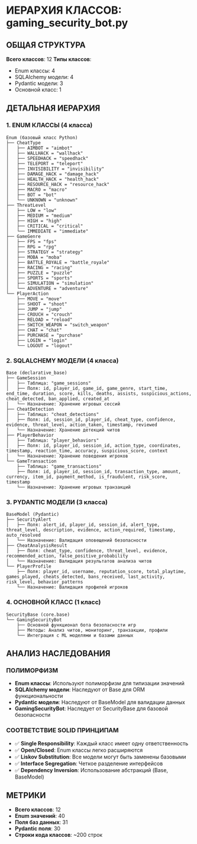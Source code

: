# ИЕРАРХИЯ КЛАССОВ: gaming_security_bot.py

## ОБЩАЯ СТРУКТУРА
**Всего классов**: 12
**Типы классов**:
- Enum классы: 4
- SQLAlchemy модели: 4  
- Pydantic модели: 3
- Основной класс: 1

## ДЕТАЛЬНАЯ ИЕРАРХИЯ

### 1. ENUM КЛАССЫ (4 класса)
```
Enum (базовый класс Python)
├── CheatType
│   ├── AIMBOT = "aimbot"
│   ├── WALLHACK = "wallhack"
│   ├── SPEEDHACK = "speedhack"
│   ├── TELEPORT = "teleport"
│   ├── INVISIBILITY = "invisibility"
│   ├── DAMAGE_HACK = "damage_hack"
│   ├── HEALTH_HACK = "health_hack"
│   ├── RESOURCE_HACK = "resource_hack"
│   ├── MACRO = "macro"
│   ├── BOT = "bot"
│   └── UNKNOWN = "unknown"
├── ThreatLevel
│   ├── LOW = "low"
│   ├── MEDIUM = "medium"
│   ├── HIGH = "high"
│   ├── CRITICAL = "critical"
│   └── IMMEDIATE = "immediate"
├── GameGenre
│   ├── FPS = "fps"
│   ├── RPG = "rpg"
│   ├── STRATEGY = "strategy"
│   ├── MOBA = "moba"
│   ├── BATTLE_ROYALE = "battle_royale"
│   ├── RACING = "racing"
│   ├── PUZZLE = "puzzle"
│   ├── SPORTS = "sports"
│   ├── SIMULATION = "simulation"
│   └── ADVENTURE = "adventure"
└── PlayerAction
    ├── MOVE = "move"
    ├── SHOOT = "shoot"
    ├── JUMP = "jump"
    ├── CROUCH = "crouch"
    ├── RELOAD = "reload"
    ├── SWITCH_WEAPON = "switch_weapon"
    ├── CHAT = "chat"
    ├── PURCHASE = "purchase"
    ├── LOGIN = "login"
    └── LOGOUT = "logout"
```

### 2. SQLALCHEMY МОДЕЛИ (4 класса)
```
Base (declarative_base)
├── GameSession
│   ├── Таблица: "game_sessions"
│   ├── Поля: id, player_id, game_id, game_genre, start_time, end_time, duration, score, kills, deaths, assists, suspicious_actions, cheat_detected, ban_applied, created_at
│   └── Назначение: Хранение игровых сессий
├── CheatDetection
│   ├── Таблица: "cheat_detections"
│   ├── Поля: id, session_id, player_id, cheat_type, confidence, evidence, threat_level, action_taken, timestamp, reviewed
│   └── Назначение: Хранение детекций читов
├── PlayerBehavior
│   ├── Таблица: "player_behaviors"
│   ├── Поля: id, player_id, session_id, action_type, coordinates, timestamp, reaction_time, accuracy, suspicious_score, context
│   └── Назначение: Хранение поведения игроков
└── GameTransaction
    ├── Таблица: "game_transactions"
    ├── Поля: id, player_id, session_id, transaction_type, amount, currency, item_id, payment_method, is_fraudulent, risk_score, timestamp
    └── Назначение: Хранение игровых транзакций
```

### 3. PYDANTIC МОДЕЛИ (3 класса)
```
BaseModel (Pydantic)
├── SecurityAlert
│   ├── Поля: alert_id, player_id, session_id, alert_type, threat_level, description, evidence, action_required, timestamp, auto_resolved
│   └── Назначение: Валидация оповещений безопасности
├── CheatAnalysisResult
│   ├── Поля: cheat_type, confidence, threat_level, evidence, recommended_action, false_positive_probability
│   └── Назначение: Валидация результатов анализа читов
└── PlayerProfile
    ├── Поля: player_id, username, reputation_score, total_playtime, games_played, cheats_detected, bans_received, last_activity, risk_level, behavior_patterns
    └── Назначение: Валидация профилей игроков
```

### 4. ОСНОВНОЙ КЛАСС (1 класс)
```
SecurityBase (core.base)
└── GamingSecurityBot
    ├── Основной функционал бота безопасности игр
    ├── Методы: Анализ читов, мониторинг, транзакции, профили
    └── Интеграция с ML моделями и базами данных
```

## АНАЛИЗ НАСЛЕДОВАНИЯ

### ПОЛИМОРФИЗМ
- **Enum классы**: Используют полиморфизм для типизации значений
- **SQLAlchemy модели**: Наследуют от Base для ORM функциональности
- **Pydantic модели**: Наследуют от BaseModel для валидации данных
- **GamingSecurityBot**: Наследует от SecurityBase для базовой безопасности

### СООТВЕТСТВИЕ SOLID ПРИНЦИПАМ
- ✅ **Single Responsibility**: Каждый класс имеет одну ответственность
- ✅ **Open/Closed**: Enum классы легко расширяются
- ✅ **Liskov Substitution**: Все модели могут быть заменены базовыми
- ✅ **Interface Segregation**: Четкое разделение интерфейсов
- ✅ **Dependency Inversion**: Использование абстракций (Base, BaseModel)

## МЕТРИКИ
- **Всего классов**: 12
- **Enum значений**: 40
- **Поля баз данных**: 31
- **Pydantic поля**: 30
- **Строки кода классов**: ~200 строк